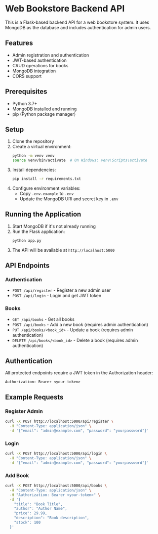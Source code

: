 # Web Bookstore Backend API

This is a Flask-based backend API for a web bookstore system. It uses MongoDB as the database and includes authentication for admin users.

## Features

- Admin registration and authentication
- JWT-based authentication
- CRUD operations for books
- MongoDB integration
- CORS support

## Prerequisites

- Python 3.7+
- MongoDB installed and running
- pip (Python package manager)

## Setup

1. Clone the repository
2. Create a virtual environment:
   ```bash
   python -m venv venv
   source venv/bin/activate  # On Windows: venv\Scripts\activate
   ```
3. Install dependencies:
   ```bash
   pip install -r requirements.txt
   ```
4. Configure environment variables:
   - Copy `.env.example` to `.env`
   - Update the MongoDB URI and secret key in `.env`

## Running the Application

1. Start MongoDB if it's not already running
2. Run the Flask application:
   ```bash
   python app.py
   ```
3. The API will be available at `http://localhost:5000`

## API Endpoints

### Authentication
- `POST /api/register` - Register a new admin user
- `POST /api/login` - Login and get JWT token

### Books
- `GET /api/books` - Get all books
- `POST /api/books` - Add a new book (requires admin authentication)
- `PUT /api/books/<book_id>` - Update a book (requires admin authentication)
- `DELETE /api/books/<book_id>` - Delete a book (requires admin authentication)

## Authentication

All protected endpoints require a JWT token in the Authorization header:
```
Authorization: Bearer <your-token>
```

## Example Requests

### Register Admin
```bash
curl -X POST http://localhost:5000/api/register \
  -H "Content-Type: application/json" \
  -d '{"email": "admin@example.com", "password": "yourpassword"}'
```

### Login
```bash
curl -X POST http://localhost:5000/api/login \
  -H "Content-Type: application/json" \
  -d '{"email": "admin@example.com", "password": "yourpassword"}'
```

### Add Book
```bash
curl -X POST http://localhost:5000/api/books \
  -H "Content-Type: application/json" \
  -H "Authorization: Bearer <your-token>" \
  -d '{
    "title": "Book Title",
    "author": "Author Name",
    "price": 29.99,
    "description": "Book description",
    "stock": 100
  }'
``` 